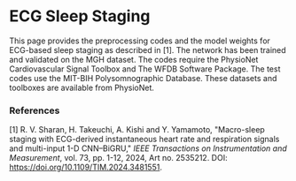 # ECG Sleep Staging
This page provides the preprocessing codes and the model weights for ECG-based sleep staging as described in [1]. The network has been trained and validated on the MGH dataset. The codes require the PhysioNet Cardiovascular Signal Toolbox and The WFDB Software Package. The test codes use the MIT-BIH Polysomnographic Database. These datasets and toolboxes are available from PhysioNet.

### References
[1] R. V. Sharan, H. Takeuchi, A. Kishi and Y. Yamamoto, "Macro-sleep staging with ECG-derived instantaneous heart rate and respiration signals and multi-input 1-D CNN–BiGRU," *IEEE Transactions on Instrumentation and Measurement*, vol. 73, pp. 1-12, 2024, Art no. 2535212. DOI: https://doi.org/10.1109/TIM.2024.3481551.
